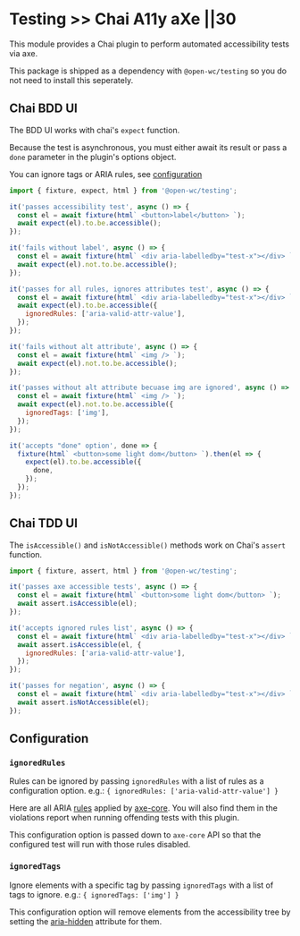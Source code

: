 # Testing >> Chai A11y aXe ||30

This module provides a Chai plugin to perform automated accessibility tests via axe.

This package is shipped as a dependency with `@open-wc/testing` so you do not need to install this seperately.

[//]: # 'AUTO INSERT HEADER PREPUBLISH'

## Chai BDD UI

The BDD UI works with chai's `expect` function.

Because the test is asynchronous, you must either await its result or pass a `done` parameter in the plugin's options object.

You can ignore tags or ARIA rules, see [configuration](https://github.com/open-wc/open-wc/blob/92af783ae56d433d87c55594993a303df8a79b8b/docs/docs/testing/#configuration)

```js
import { fixture, expect, html } from '@open-wc/testing';

it('passes accessibility test', async () => {
  const el = await fixture(html` <button>label</button> `);
  await expect(el).to.be.accessible();
});

it('fails without label', async () => {
  const el = await fixture(html` <div aria-labelledby="test-x"></div> `);
  await expect(el).not.to.be.accessible();
});

it('passes for all rules, ignores attributes test', async () => {
  const el = await fixture(html` <div aria-labelledby="test-x"></div> `);
  await expect(el).to.be.accessible({
    ignoredRules: ['aria-valid-attr-value'],
  });
});

it('fails without alt attribute', async () => {
  const el = await fixture(html` <img /> `);
  await expect(el).not.to.be.accessible();
});

it('passes without alt attribute becuase img are ignored', async () => {
  const el = await fixture(html` <img /> `);
  await expect(el).not.to.be.accessible({
    ignoredTags: ['img'],
  });
});

it('accepts "done" option', done => {
  fixture(html` <button>some light dom</button> `).then(el => {
    expect(el).to.be.accessible({
      done,
    });
  });
});
```

## Chai TDD UI

The `isAccessible()` and `isNotAccessible()` methods work on Chai's `assert` function.

```js
import { fixture, assert, html } from '@open-wc/testing';

it('passes axe accessible tests', async () => {
  const el = await fixture(html` <button>some light dom</button> `);
  await assert.isAccessible(el);
});

it('accepts ignored rules list', async () => {
  const el = await fixture(html` <div aria-labelledby="test-x"></div> `);
  await assert.isAccessible(el, {
    ignoredRules: ['aria-valid-attr-value'],
  });
});

it('passes for negation', async () => {
  const el = await fixture(html` <div aria-labelledby="test-x"></div> `);
  await assert.isNotAccessible(el);
});
```

## <a id="configuration"></a>Configuration

### `ignoredRules`

Rules can be ignored by passing `ignoredRules` with a list of rules as a configuration option. e.g.: `{ ignoredRules: ['aria-valid-attr-value'] }`

Here are all ARIA [rules](https://github.com/dequelabs/axe-core/tree/develop/lib/rules) applied by [axe-core](https://github.com/dequelabs/axe-core). You will also find them in the violations report when running offending tests with this plugin.

This configuration option is passed down to `axe-core` API so that the configured test will run with those rules disabled.

### `ignoredTags`

Ignore elements with a specific tag by passing `ignoredTags` with a list of tags to ignore. e.g.: `{ ignoredTags: ['img'] }`

This configuration option will remove elements from the accessibility tree by setting the [aria-hidden](https://developer.mozilla.org/en-US/docs/Web/Accessibility/ARIA/Attributes/aria-hidden) attribute for them.

